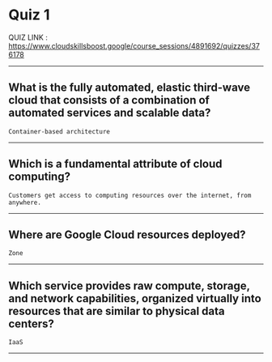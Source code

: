 # Quiz 1

QUIZ LINK : https://www.cloudskillsboost.google/course_sessions/4891692/quizzes/376178

---

## What is the fully automated, elastic third-wave cloud that consists of a combination of automated services and scalable data?

`Container-based architecture`

---

## Which is a fundamental attribute of cloud computing?

`Customers get access to computing resources over the internet, from anywhere.`

---

## Where are Google Cloud resources deployed?

`Zone`

---

## Which service provides raw compute, storage, and network capabilities, organized virtually into resources that are similar to physical data centers?

`IaaS`

---
